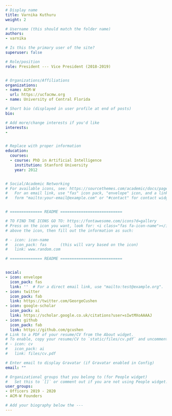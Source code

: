```yaml
---
# Display name
title: Varnika Kuthuru
weight: 2

# Username (this should match the folder name)
authors:
- varnika

# Is this the primary user of the site?
superuser: false

# Role/position
role: President --- Vice President (2018-2019)


# Organizations/Affiliations
organizations:
- name: ACM-W
  url: https://ucfacmw.org
- name: University of Central Florida

# Short bio (displayed in user profile at end of posts)
bio: 

# Add more/change interests if you'd like
interests:
- 


# Replace with proper information
education:
  courses:
  - course: PhD in Artificial Intelligence
    institution: Stanford University
    year: 2012


# Social/Academic Networking
# For available icons, see: https://sourcethemes.com/academic/docs/page-builder/#icons
#   For an email link, use "fas" icon pack, "envelope" icon, and a link in the
#   form "mailto:your-email@example.com" or "#contact" for contact widget.


# ============== README ===========================

# TO FIND THE ICONS GO TO: https://fontawesome.com/icons?d=gallery
# Press on the icon you want, look for: <i class="fas fa-icon-name"></i> 
# above the icon, then fill out the information as such:

# - icon: icon-name
#   icon_pack: fas      (this will vary based on the icon)
#   link: www.random.com

# ============== README ===========================


social:
- icon: envelope
  icon_pack: fas
  link: ''  # For a direct email link, use "mailto:test@example.org".
- icon: twitter
  icon_pack: fab
  link: https://twitter.com/GeorgeCushen
- icon: google-scholar
  icon_pack: ai
  link: https://scholar.google.co.uk/citations?user=sIwtMXoAAAAJ
- icon: github
  icon_pack: fab
  link: https://github.com/gcushen
# Link to a PDF of your resume/CV from the About widget.
# To enable, copy your resume/CV to `static/files/cv.pdf` and uncomment the lines below.
# - icon: cv
#   icon_pack: ai
#   link: files/cv.pdf

# Enter email to display Gravatar (if Gravatar enabled in Config)
email: ""

# Organizational groups that you belong to (for People widget)
#   Set this to `[]` or comment out if you are not using People widget.
user_groups:
- Officers 2019 - 2020
- ACM-W Founders

# Add your biography below the ---
---
```


